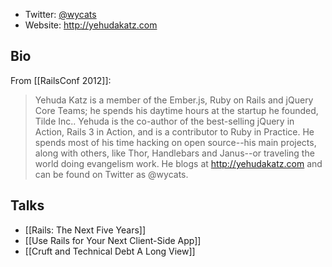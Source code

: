 * Twitter: [@wycats](http://twitter.com/wycats)
* Website: http://yehudakatz.com

## Bio

From [[RailsConf 2012]]:

> Yehuda Katz is a member of the Ember.js, Ruby on Rails and jQuery Core Teams; he spends his daytime hours at the startup he founded, Tilde Inc.. Yehuda is the co-author of the best-selling jQuery in Action, Rails 3 in Action, and is a contributor to Ruby in Practice. He spends most of his time hacking on open source--his main projects, along with others, like Thor, Handlebars and Janus--or traveling the world doing evangelism work. He blogs at http://yehudakatz.com and can be found on Twitter as @wycats.

## Talks

* [[Rails: The Next Five Years]]
* [[Use Rails for Your Next Client-Side App]]
* [[Cruft and Technical Debt A Long View]]
